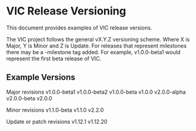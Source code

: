 # VIC Release Versioning

This document provides examples of VIC release versions.

The VIC project follows the general vX.Y.Z versioning scheme. Where X is Major, Y is
Minor and Z is Update. For releases that represent milestones there may be a
-milestone tag added. For example, v1.0.0-beta1 would represent the first beta
release of VIC.

## Example Versions
Major revisions
v1.0.0-beta1
v1.0.0-beta2
v1.0.0-beta
v1.0.0
v2.0.0-alpha
v2.0.0-beta
v2.0.0

Minor revisions
v1.1.0-beta
v1.1.0
v2.2.0

Update or patch revisions
v1.12.1
v1.12.20

